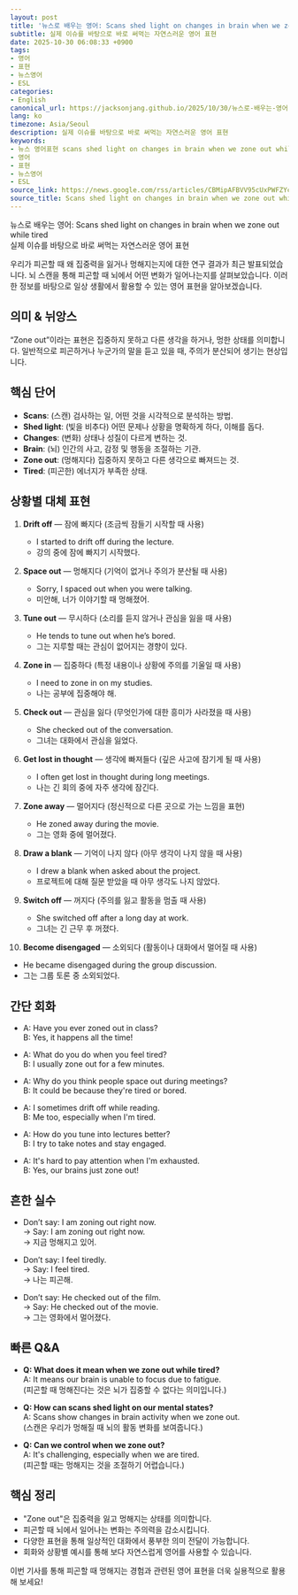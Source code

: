 ```yaml
---
layout: post
title: '뉴스로 배우는 영어: Scans shed light on changes in brain when we zone out while tired'
subtitle: 실제 이슈를 바탕으로 바로 써먹는 자연스러운 영어 표현
date: 2025-10-30 06:08:33 +0900
tags:
- 영어
- 표현
- 뉴스영어
- ESL
categories:
- English
canonical_url: https://jacksonjang.github.io/2025/10/30/뉴스로-배우는-영어-scans-shed-light-on-changes-in-brain-when-we-zone-out-while-tired/
lang: ko
timezone: Asia/Seoul
description: 실제 이슈를 바탕으로 바로 써먹는 자연스러운 영어 표현
keywords:
- 뉴스 영어표현 scans shed light on changes in brain when we zone out while tired
- 영어
- 표현
- 뉴스영어
- ESL
source_link: https://news.google.com/rss/articles/CBMipAFBVV95cUxPWFZYc1BRalJFSzRDVlpJa0xUbDdtZldHd0JCRm96d1Q4aHhFeGZ2VXBDNEFzZnNDQnlMVmJGMkxKeWlLaU5PVG5JZF9TWUEyUnlzczMtMWRUaUxGSE9hWTVXSUZWRm9WVGdUNDV0QjNKODBUeVdETzRzaWJiZ3RhT0Y4MEY4RXlZUE83SnpCa3VRbVh2QmdiTlFQQ09DcnVndHREMA?oc=5
source_title: Scans shed light on changes in brain when we zone out while tired
---
```


뉴스로 배우는 영어: Scans shed light on changes in brain when we zone out while tired  
실제 이슈를 바탕으로 바로 써먹는 자연스러운 영어 표현

우리가 피곤할 때 왜 집중력을 잃거나 멍해지는지에 대한 연구 결과가 최근 발표되었습니다. 뇌 스캔을 통해 피곤할 때 뇌에서 어떤 변화가 일어나는지를 살펴보았습니다. 이러한 정보를 바탕으로 일상 생활에서 활용할 수 있는 영어 표현을 알아보겠습니다.

## 의미 & 뉘앙스

“Zone out”이라는 표현은 집중하지 못하고 다른 생각을 하거나, 멍한 상태를 의미합니다. 일반적으로 피곤하거나 누군가의 말을 듣고 있을 때, 주의가 분산되어 생기는 현상입니다. 

## 핵심 단어

- **Scans**: (스캔) 검사하는 일, 어떤 것을 시각적으로 분석하는 방법.
- **Shed light**: (빛을 비추다) 어떤 문제나 상황을 명확하게 하다, 이해를 돕다.
- **Changes**: (변화) 상태나 성질이 다르게 변하는 것.
- **Brain**: (뇌) 인간의 사고, 감정 및 행동을 조절하는 기관.
- **Zone out**: (멍해지다) 집중하지 못하고 다른 생각으로 빠져드는 것.
- **Tired**: (피곤한) 에너지가 부족한 상태.

## 상황별 대체 표현

1. **Drift off** — 잠에 빠지다 (조금씩 잠들기 시작할 때 사용)
   - I started to drift off during the lecture.
   - 강의 중에 잠에 빠지기 시작했다.

2. **Space out** — 멍해지다 (기억이 없거나 주의가 분산될 때 사용)
   - Sorry, I spaced out when you were talking.
   - 미안해, 너가 이야기할 때 멍해졌어.

3. **Tune out** — 무시하다 (소리를 듣지 않거나 관심을 잃을 때 사용)
   - He tends to tune out when he’s bored.
   - 그는 지루할 때는 관심이 없어지는 경향이 있다.

4. **Zone in** — 집중하다 (특정 내용이나 상황에 주의를 기울일 때 사용)
   - I need to zone in on my studies.
   - 나는 공부에 집중해야 해.

5. **Check out** — 관심을 잃다 (무엇인가에 대한 흥미가 사라졌을 때 사용)
   - She checked out of the conversation.
   - 그녀는 대화에서 관심을 잃었다.

6. **Get lost in thought** — 생각에 빠져들다 (깊은 사고에 잠기게 될 때 사용)
   - I often get lost in thought during long meetings.
   - 나는 긴 회의 중에 자주 생각에 잠긴다.

7. **Zone away** — 멀어지다 (정신적으로 다른 곳으로 가는 느낌을 표현)
   - He zoned away during the movie.
   - 그는 영화 중에 멀어졌다.

8. **Draw a blank** — 기억이 나지 않다 (아무 생각이 나지 않을 때 사용)
   - I drew a blank when asked about the project.
   - 프로젝트에 대해 질문 받았을 때 아무 생각도 나지 않았다.

9. **Switch off** — 꺼지다 (주의를 잃고 활동을 멈출 때 사용)
   - She switched off after a long day at work.
   - 그녀는 긴 근무 후 꺼졌다.

10. **Become disengaged** — 소외되다 (활동이나 대화에서 멀어질 때 사용)
   - He became disengaged during the group discussion.
   - 그는 그룹 토론 중 소외되었다.

## 간단 회화

- A: Have you ever zoned out in class?  
  B: Yes, it happens all the time!  

- A: What do you do when you feel tired?  
  B: I usually zone out for a few minutes.  

- A: Why do you think people space out during meetings?  
  B: It could be because they're tired or bored.  

- A: I sometimes drift off while reading.  
  B: Me too, especially when I'm tired.  

- A: How do you tune into lectures better?  
  B: I try to take notes and stay engaged.  

- A: It's hard to pay attention when I'm exhausted.  
  B: Yes, our brains just zone out!

## 흔한 실수

- Don’t say: I am zoning out right now.  
  → Say: I am zoning out right now.  
  → 지금 멍해지고 있어.  

- Don’t say: I feel tiredly.  
  → Say: I feel tired.  
  → 나는 피곤해.  

- Don’t say: He checked out of the film.  
  → Say: He checked out of the movie.  
  → 그는 영화에서 멀어졌다.  

## 빠른 Q&A

- **Q: What does it mean when we zone out while tired?**  
  A: It means our brain is unable to focus due to fatigue.  
  (피곤할 때 멍해진다는 것은 뇌가 집중할 수 없다는 의미입니다.)

- **Q: How can scans shed light on our mental states?**  
  A: Scans show changes in brain activity when we zone out.  
  (스캔은 우리가 멍해질 때 뇌의 활동 변화를 보여줍니다.)

- **Q: Can we control when we zone out?**  
  A: It's challenging, especially when we are tired.  
  (피곤할 때는 멍해지는 것을 조절하기 어렵습니다.)

## 핵심 정리

- "Zone out"은 집중력을 잃고 멍해지는 상태를 의미합니다.
- 피곤할 때 뇌에서 일어나는 변화는 주의력을 감소시킵니다.
- 다양한 표현을 통해 일상적인 대화에서 풍부한 의미 전달이 가능합니다.
- 회화와 상황별 예시를 통해 보다 자연스럽게 영어를 사용할 수 있습니다. 

이번 기사를 통해 피곤할 때 멍해지는 경험과 관련된 영어 표현을 더욱 실용적으로 활용해 보세요!